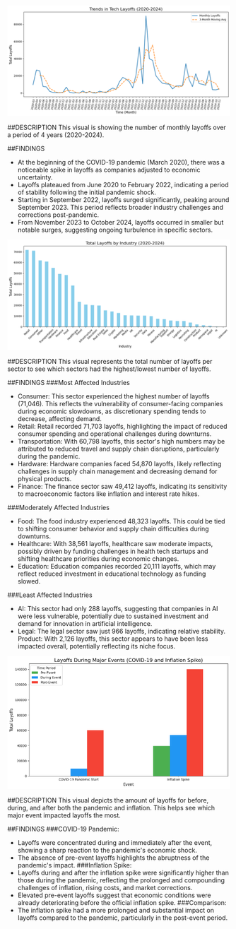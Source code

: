 
![Alt text](analaysis/images/visual1.png)

##DESCRIPTION
This visual is showing the number of monthly layoffs over a period of 4 years (2020-2024).

##FINDINGS
- At the beginning of the COVID-19 pandemic (March 2020), there was a noticeable spike in layoffs as companies adjusted to economic uncertainty.
- Layoffs plateaued from June 2020 to February 2022, indicating a period of stability following the initial pandemic shock.
- Starting in September 2022, layoffs surged significantly, peaking around September 2023. This period reflects broader industry challenges and corrections post-pandemic.
- From November 2023 to October 2024, layoffs occurred in smaller but notable surges, suggesting ongoing turbulence in specific sectors.


![Alt text](analaysis/images/visual2.png)

##DESCRIPTION
This visual represents the total number of layoffs per sector to see which sectors had the highest/lowest number of layoffs.

##FINDINGS
###Most Affected Industries
- Consumer: This sector experienced the highest number of layoffs (71,046). This reflects the vulnerability of consumer-facing companies during economic slowdowns, as discretionary spending tends to decrease, affecting demand.
- Retail: Retail recorded 71,703 layoffs, highlighting the impact of reduced consumer spending and operational challenges during downturns.
- Transportation: With 60,798 layoffs, this sector's high numbers may be attributed to reduced travel and supply chain disruptions, particularly during the pandemic.
- Hardware: Hardware companies faced 54,870 layoffs, likely reflecting challenges in supply chain management and decreasing demand for physical products.
- Finance: The finance sector saw 49,412 layoffs, indicating its sensitivity to macroeconomic factors like inflation and interest rate hikes.

###Moderately Affected Industries
- Food: The food industry experienced 48,323 layoffs. This could be tied to shifting consumer behavior and supply chain difficulties during downturns.
- Healthcare: With 38,561 layoffs, healthcare saw moderate impacts, possibly driven by funding challenges in health tech startups and shifting healthcare priorities during economic changes.
- Education: Education companies recorded 20,111 layoffs, which may reflect reduced investment in educational technology as funding slowed.

###Least Affected Industries
- AI: This sector had only 288 layoffs, suggesting that companies in AI were less vulnerable, potentially due to sustained investment and demand for innovation in artificial intelligence.
- Legal: The legal sector saw just 966 layoffs, indicating relative stability.
Product: With 2,126 layoffs, this sector appears to have been less impacted overall, potentially reflecting its niche focus.


![Alt text](analaysis/images/visual3.png)

##DESCRIPTION
This visual depicts the amount of layoffs for before, during, and after both the pandemic and inflation. This helps see which major event impacted layoffs the most.

##FINDINGS
###COVID-19 Pandemic:
- Layoffs were concentrated during and immediately after the event, showing a sharp reaction to the pandemic's economic shock.
- The absence of pre-event layoffs highlights the abruptness of the pandemic's impact.
###Inflation Spike:
- Layoffs during and after the inflation spike were significantly higher than those during the pandemic, reflecting the prolonged and compounding challenges of inflation, rising costs, and market corrections.
- Elevated pre-event layoffs suggest that economic conditions were already deteriorating before the official inflation spike.
###Comparison:
- The inflation spike had a more prolonged and substantial impact on layoffs compared to the pandemic, particularly in the post-event period.